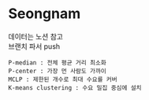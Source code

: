# Seongnam

데이터는 노션 참고 
<br>브랜치 파서 push

```
P-median : 전체 평균 거리 최소화
P-center : 가장 먼 사람도 가까이
MCLP : 제한된 개수로 최대 수요를 커버
K-means clustering : 수요 밀집 중심에 설치
```
